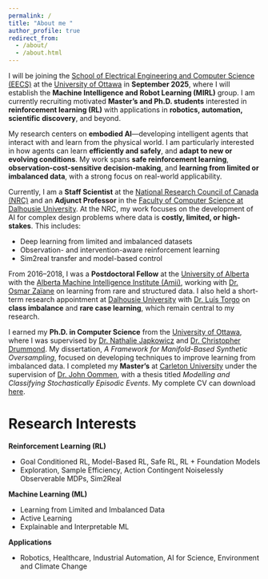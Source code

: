 ```yaml
---
permalink: /
title: "About me "
author_profile: true
redirect_from: 
  - /about/
  - /about.html
---
```


I will be joining the [School of Electrical Engineering and Computer Science (EECS)](https://engineering.uottawa.ca/eecs) at the [University of Ottawa](https://www.uottawa.ca/en) in **September 2025**, where I will establish the **Machine Intelligence and Robot Learning (MIRL)** group. I am currently recruiting motivated **Master’s and Ph.D. students** interested in **reinforcement learning (RL)** with applications in **robotics, automation, scientific discovery**, and beyond.

My research centers on **embodied AI**—developing intelligent agents that interact with and learn from the physical world. I am particularly interested in how agents can learn **efficiently and safely**, and **adapt to new or evolving conditions**. My work spans **safe reinforcement learning**, **observation-cost-sensitive decision-making**, and **learning from limited or imbalanced data**, with a strong focus on real-world applicability.

Currently, I am a **Staff Scientist** at the [National Research Council of Canada (NRC)](https://nrc.canada.ca/en) and an **Adjunct Professor** in the [Faculty of Computer Science at Dalhousie University](https://www.dal.ca/faculty/computerscience.html). At the NRC, my work focuses on the development of AI for complex design problems where data is **costly, limited, or high-stakes**. This includes:

- Deep learning from limited and imbalanced datasets  
- Observation- and intervention-aware reinforcement learning  
- Sim2real transfer and model-based control  

From 2016–2018, I was a **Postdoctoral Fellow** at the [University of Alberta](https://www.ualberta.ca/index.html) with the [Alberta Machine Intelligence Institute (Amii)](https://www.amii.ca/), working with [Dr. Osmar Zaïane](https://webdocs.cs.ualberta.ca/~zaiane/) on learning from rare and structured data. I also held a short-term research appointment at [Dalhousie University](https://www.dal.ca/) with [Dr. Luís Torgo](https://www.cs.dal.ca/~ltorgo/) on **class imbalance** and **rare case learning**, which remain central to my research.

I earned my **Ph.D. in Computer Science** from the [University of Ottawa](https://www.uottawa.ca/en), where I was supervised by [Dr. Nathalie Japkowicz](https://profiles.ucalgary.ca/nathalie-japkowicz) and [Dr. Christopher Drummond](https://www.cs.dal.ca/~cdrom/). My dissertation, *A Framework for Manifold-Based Synthetic Oversampling*, focused on developing techniques to improve learning from imbalanced data. I completed my **Master’s** at [Carleton University](https://carleton.ca/) under the supervision of [Dr. John Oommen](https://people.scs.carleton.ca/~oommen/), with a thesis titled *Modelling and Classifying Stochastically Episodic Events*. My complete CV can download [here](https://cbellinger27.github.io/cbellinger27/files/bellingerCV2025.pdf).

Research Interests
======
**Reinforcement Learning (RL)**
- Goal Conditioned RL, Model-Based RL, Safe RL, RL + Foundation Models
- Exploration, Sample Efficiency, Action Contingent Noiselessly Observerable MDPs, Sim2Real
  
**Machine Learning (ML)**
- Learning from Limited and Imbalanced Data
- Active Learning
- Explainable and Interpretable ML

**Applications**
- Robotics, Healthcare, Industrial Automation, AI for Science, Environment and Climate Change
